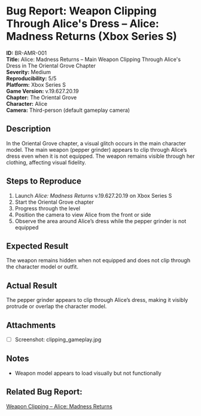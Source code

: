 # Bug Report: Weapon Clipping Through Alice's Dress – Alice: Madness Returns (Xbox Series S)

**ID:** BR-AMR-001  
**Title:** Alice: Madness Returns – Main Weapon Clipping Through Alice's Dress in The Oriental Grove Chapter  
**Severity:** Medium  
**Reproducibility:** 5/5  
**Platform:** Xbox Series S  
**Game Version:** v.19.627.20.19  
**Chapter:** The Oriental Grove  
**Character:** Alice  
**Camera:** Third-person (default gameplay camera)

## Description

In the Oriental Grove chapter, a visual glitch occurs in the main character model. The main weapon (pepper grinder) appears to clip through Alice’s dress even when it is not equipped. The weapon remains visible through her clothing, affecting visual fidelity.


## Steps to Reproduce

1. Launch *Alice: Madness Returns* v.19.627.20.19 on Xbox Series S  
2. Start the Oriental Grove chapter  
3. Progress through the level  
4. Position the camera to view Alice from the front or side  
5. Observe the area around Alice’s dress while the pepper grinder is not equipped

## Expected Result

The weapon remains hidden when not equipped and does not clip through the character model or outfit.

## Actual Result

The pepper grinder appears to clip through Alice’s dress, making it visibly protrude or overlap the character model.

## Attachments

- [ ] Screenshot: clipping_gameplay.jpg  

## Notes

- Weapon model appears to load visually but not functionally
## Related Bug Report:  
[Weapon Clipping – Alice: Madness Returns](https://phoebed298-1750996512500.atlassian.net/browse/QABGT-11?atlOrigin=eyJpIjoiZTgyYTFhNDA4OGQ2NDQ2MTg0OGE1ZWU3NmU4ZTBhOTYiLCJwIjoiaiJ9)
